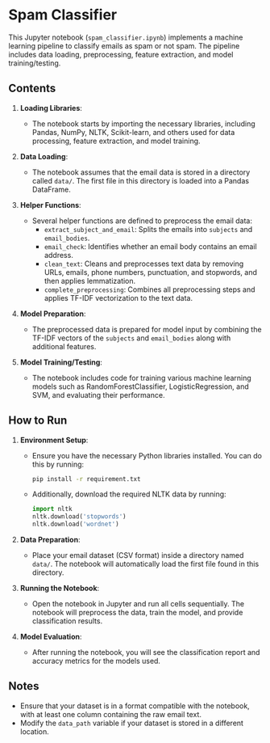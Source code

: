 # Spam Classifier

This Jupyter notebook (`spam_classifier.ipynb`) implements a machine learning pipeline to classify emails as spam or not spam. The pipeline includes data loading, preprocessing, feature extraction, and model training/testing.

## Contents

1. **Loading Libraries**: 
   - The notebook starts by importing the necessary libraries, including Pandas, NumPy, NLTK, Scikit-learn, and others used for data processing, feature extraction, and model training.

2. **Data Loading**:
   - The notebook assumes that the email data is stored in a directory called `data/`. The first file in this directory is loaded into a Pandas DataFrame.

3. **Helper Functions**:
   - Several helper functions are defined to preprocess the email data:
     - `extract_subject_and_email`: Splits the emails into `subjects` and `email_bodies`.
     - `email_check`: Identifies whether an email body contains an email address.
     - `clean_text`: Cleans and preprocesses text data by removing URLs, emails, phone numbers, punctuation, and stopwords, and then applies lemmatization.
     - `complete_preprocessing`: Combines all preprocessing steps and applies TF-IDF vectorization to the text data.

4. **Model Preparation**:
   - The preprocessed data is prepared for model input by combining the TF-IDF vectors of the `subjects` and `email_bodies` along with additional features.

5. **Model Training/Testing**:
   - The notebook includes code for training various machine learning models such as RandomForestClassifier, LogisticRegression, and SVM, and evaluating their performance.

## How to Run

1. **Environment Setup**:
   - Ensure you have the necessary Python libraries installed. You can do this by running:
     ```bash
     pip install -r requirement.txt
     ```
   - Additionally, download the required NLTK data by running:
     ```python
     import nltk
     nltk.download('stopwords')
     nltk.download('wordnet')
     ```

2. **Data Preparation**:
   - Place your email dataset (CSV format) inside a directory named `data/`. The notebook will automatically load the first file found in this directory.

3. **Running the Notebook**:
   - Open the notebook in Jupyter and run all cells sequentially. The notebook will preprocess the data, train the model, and provide classification results.

4. **Model Evaluation**:
   - After running the notebook, you will see the classification report and accuracy metrics for the models used.

## Notes

- Ensure that your dataset is in a format compatible with the notebook, with at least one column containing the raw email text.
- Modify the `data_path` variable if your dataset is stored in a different location.
